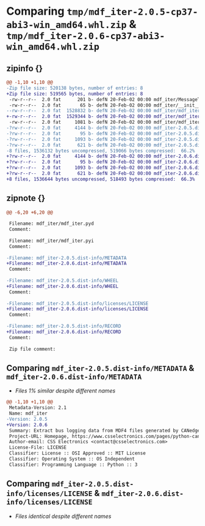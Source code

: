 # Comparing `tmp/mdf_iter-2.0.5-cp37-abi3-win_amd64.whl.zip` & `tmp/mdf_iter-2.0.6-cp37-abi3-win_amd64.whl.zip`

## zipinfo {}

```diff
@@ -1,10 +1,10 @@
-Zip file size: 520138 bytes, number of entries: 8
+Zip file size: 519565 bytes, number of entries: 8
 -rw-r--r--  2.0 fat      201 b- defN 20-Feb-02 00:00 mdf_iter/MessageTypes.py
 -rw-r--r--  2.0 fat       65 b- defN 20-Feb-02 00:00 mdf_iter/__init__.py
--rw-r--r--  2.0 fat  1528832 b- defN 20-Feb-02 00:00 mdf_iter/mdf_iter.pyd
+-rw-r--r--  2.0 fat  1529344 b- defN 20-Feb-02 00:00 mdf_iter/mdf_iter.pyd
 -rw-r--r--  2.0 fat     1081 b- defN 20-Feb-02 00:00 mdf_iter/mdf_iter.pyi
-?rw-r--r--  2.0 fat     4144 b- defN 20-Feb-02 00:00 mdf_iter-2.0.5.dist-info/METADATA
-?rw-r--r--  2.0 fat       95 b- defN 20-Feb-02 00:00 mdf_iter-2.0.5.dist-info/WHEEL
-?rw-r--r--  2.0 fat     1093 b- defN 20-Feb-02 00:00 mdf_iter-2.0.5.dist-info/licenses/LICENSE
-?rw-r--r--  2.0 fat      621 b- defN 20-Feb-02 00:00 mdf_iter-2.0.5.dist-info/RECORD
-8 files, 1536132 bytes uncompressed, 519066 bytes compressed:  66.2%
+?rw-r--r--  2.0 fat     4144 b- defN 20-Feb-02 00:00 mdf_iter-2.0.6.dist-info/METADATA
+?rw-r--r--  2.0 fat       95 b- defN 20-Feb-02 00:00 mdf_iter-2.0.6.dist-info/WHEEL
+?rw-r--r--  2.0 fat     1093 b- defN 20-Feb-02 00:00 mdf_iter-2.0.6.dist-info/licenses/LICENSE
+?rw-r--r--  2.0 fat      621 b- defN 20-Feb-02 00:00 mdf_iter-2.0.6.dist-info/RECORD
+8 files, 1536644 bytes uncompressed, 518493 bytes compressed:  66.3%
```

## zipnote {}

```diff
@@ -6,20 +6,20 @@
 
 Filename: mdf_iter/mdf_iter.pyd
 Comment: 
 
 Filename: mdf_iter/mdf_iter.pyi
 Comment: 
 
-Filename: mdf_iter-2.0.5.dist-info/METADATA
+Filename: mdf_iter-2.0.6.dist-info/METADATA
 Comment: 
 
-Filename: mdf_iter-2.0.5.dist-info/WHEEL
+Filename: mdf_iter-2.0.6.dist-info/WHEEL
 Comment: 
 
-Filename: mdf_iter-2.0.5.dist-info/licenses/LICENSE
+Filename: mdf_iter-2.0.6.dist-info/licenses/LICENSE
 Comment: 
 
-Filename: mdf_iter-2.0.5.dist-info/RECORD
+Filename: mdf_iter-2.0.6.dist-info/RECORD
 Comment: 
 
 Zip file comment:
```

## Comparing `mdf_iter-2.0.5.dist-info/METADATA` & `mdf_iter-2.0.6.dist-info/METADATA`

 * *Files 1% similar despite different names*

```diff
@@ -1,10 +1,10 @@
 Metadata-Version: 2.1
 Name: mdf_iter
-Version: 2.0.5
+Version: 2.0.6
 Summary: Extract bus logging data from MDF4 files generated by CANedge from CSS Electronics
 Project-URL: Homepage, https://www.csselectronics.com/pages/python-can-bus-api#void
 Author-email: CSS Electronics <contact@csselectronics.com>
 License-File: LICENSE
 Classifier: License :: OSI Approved :: MIT License
 Classifier: Operating System :: OS Independent
 Classifier: Programming Language :: Python :: 3
```

## Comparing `mdf_iter-2.0.5.dist-info/licenses/LICENSE` & `mdf_iter-2.0.6.dist-info/licenses/LICENSE`

 * *Files identical despite different names*

